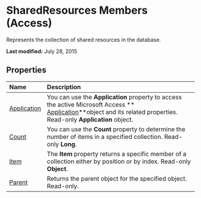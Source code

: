 
# SharedResources Members (Access)
Represents the collection of shared resources in the database.

 **Last modified:** July 28, 2015


## Properties



|**Name**|**Description**|
|:-----|:-----|
| [Application](43dbfccf-531d-9efb-7024-3910f142c5e0.md)|You can use the  **Application** property to access the active Microsoft Access ** [Application](aefb0713-97e6-e2c7-e530-8fd2e1316a55.md)**object and its related properties. Read-only  **Application** object.|
| [Count](80fba38f-3f2e-a683-f187-830e5e9e4403.md)|You can use the  **Count** property to determine the number of items in a specified collection. Read-only **Long**.|
| [Item](70e1cadb-ee13-3c0a-fc3d-dbd5a08c373f.md)|The  **Item** property returns a specific member of a collection either by position or by index. Read-only **Object**.|
| [Parent](a48721e3-768a-00d0-54c2-3ddc624ff281.md)|Returns the parent object for the specified object. Read-only.|
